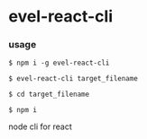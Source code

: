 # evel-react-cli

### usage 

```
$ npm i -g evel-react-cli

$ evel-react-cli target_filename

$ cd target_filename

$ npm i
```

node cli for react
